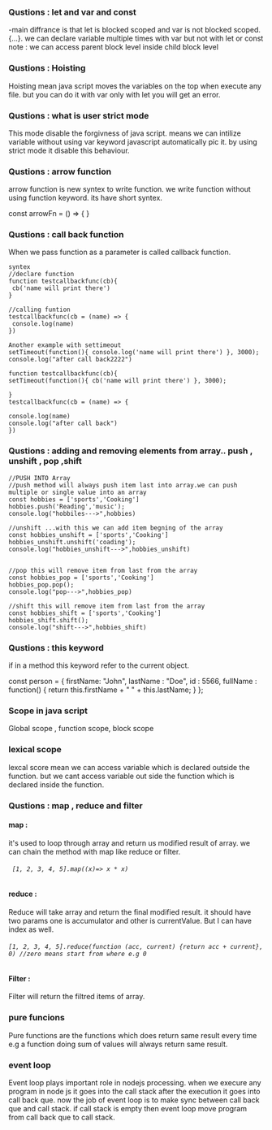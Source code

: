 ### Qustions : let and var and const
-main diffrance is that let is blocked scoped and var is not blocked scoped. {...}.
we can declare variable multiple times with var but not with let or const
      note : we can access parent block level inside child block level
###  Qustions : Hoisting    
Hoisting mean java script moves the variables on the top when execute any file. but you can do it with var only with let you will get an error. 
###  Qustions : what is user strict mode
 This mode disable the forgivness of java script. means we can intilize variable without using var keyword javascript automatically pic it. by using strict mode it disable this behaviour. 
 ###  Qustions : arrow function
 arrow function is new syntex to write function. we write function without using function keyword. its have short syntex.
 
 const arrowFn = () => {  }
 ###  Qustions : call back function
 When we pass function as a parameter is called callback function. 
 
```
syntex
//declare function
function testcallbackfunc(cb){
 cb('name will print there')
}

//calling funtion
testcallbackfunc(cb = (name) => {
 console.log(name)
})
  ```
  ```
Another example with settimeout
setTimeout(function(){ console.log('name will print there') }, 3000);
console.log("after call back2222")

function testcallbackfunc(cb){
setTimeout(function(){ cb('name will print there') }, 3000);
		
}
testcallbackfunc(cb = (name) => {
	
 console.log(name)
 console.log("after call back")
})
```

 ###  Qustions : adding and removing elements from array.. push , unshift , pop ,shift
  
  ```
  //PUSH INTO Array
//push method will always push item last into array.we can push multiple or single value into an array
const hobbies = ['sports','Cooking']
hobbies.push('Reading','music');
console.log("hobbiles--->",hobbies)

//unshift ...with this we can add item begning of the array
const hobbies_unshift = ['sports','Cooking']
hobbies_unshift.unshift('coading');
console.log("hobbies_unshift--->",hobbies_unshift)


//pop this will remove item from last from the array
const hobbies_pop = ['sports','Cooking']
hobbies_pop.pop();
console.log("pop--->",hobbies_pop)

//shift this will remove item from last from the array
const hobbies_shift = ['sports','Cooking']
hobbies_shift.shift();
console.log("shift--->",hobbies_shift)
```

###  Qustions : this keyword

if in a method this keyword refer to the current object. 

const person = {
  firstName: "John",
  lastName : "Doe",
  id       : 5566,
  fullName : function() {
    return this.firstName + " " + this.lastName;
  }
};

### Scope in java script
Global scope , function scope, block scope

### lexical scope
lexcal score mean we can access variable which is declared outside the function. but we cant access variable out side the function which is declared inside the function.

### Qustions : map , reduce and filter
#### map :
it's used to loop through array and return us modified result of array. we can chain the method with map like reduce or filter.
###### ` [1, 2, 3, 4, 5].map((x)=> x * x)`
#### reduce : 
Reduce will take array and return the final modified result. it should have two params one is accumulator and other is currentValue. But I can have index as well. 
###### `[1, 2, 3, 4, 5].reduce(function (acc, current) {return acc + current}, 0) //zero means start from where e.g 0`
#### Filter : 
Filter will return the filtred items of array.

### pure funcions 
Pure functions are the functions which does return same result every time e.g a function doing sum of values will always return same result.
### event loop
Event loop plays important role in nodejs processing. when we execure any program in node js it goes into the call stack after the execution it goes into call back que. now the job of event loop is to make sync between call back que and call stack. 
if call stack is empty then event loop move program from call back que to call stack. 




